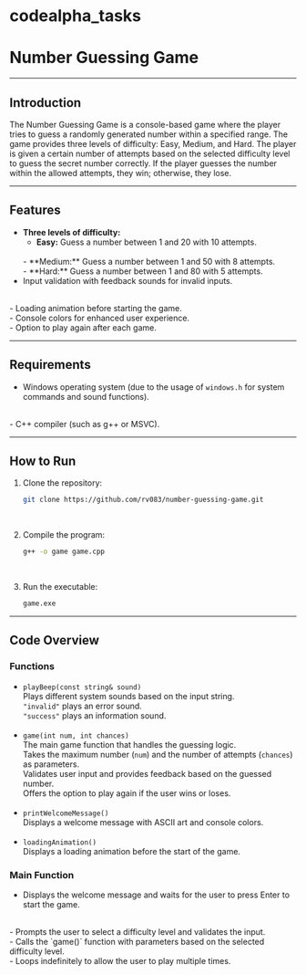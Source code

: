 # codealpha_tasks
# Number Guessing Game

<hr>

## Introduction

The Number Guessing Game is a console-based game where the player tries to guess a randomly generated number within a specified range. The game provides three levels of difficulty: Easy, Medium, and Hard. The player is given a certain number of attempts based on the selected difficulty level to guess the secret number correctly. If the player guesses the number within the allowed attempts, they win; otherwise, they lose.

<hr>

## Features

- **Three levels of difficulty:**
  - **Easy:** Guess a number between 1 and 20 with 10 attempts.
  <br>
  - **Medium:** Guess a number between 1 and 50 with 8 attempts.
  <br>
  - **Hard:** Guess a number between 1 and 80 with 5 attempts.
  <br>
- Input validation with feedback sounds for invalid inputs.
<br>
- Loading animation before starting the game.
<br>
- Console colors for enhanced user experience.
<br>
- Option to play again after each game.

<hr>

## Requirements

- Windows operating system (due to the usage of `windows.h` for system commands and sound functions).
<br>
- C++ compiler (such as g++ or MSVC).

<hr>

## How to Run

1. Clone the repository:
    ```bash
    git clone https://github.com/rv083/number-guessing-game.git
    ```
  

    <br>
3. Compile the program:
    ```bash
    g++ -o game game.cpp
    ```
    <br>
4. Run the executable:
    ```bash
    game.exe
    ```

<hr>

## Code Overview

### Functions

- `playBeep(const string& sound)`
  <br>
  Plays different system sounds based on the input string.
  <br>
  `"invalid"` plays an error sound.
  <br>
  `"success"` plays an information sound.
  <br><br>
- `game(int num, int chances)`
  <br>
  The main game function that handles the guessing logic.
  <br>
  Takes the maximum number (`num`) and the number of attempts (`chances`) as parameters.
  <br>
  Validates user input and provides feedback based on the guessed number.
  <br>
  Offers the option to play again if the user wins or loses.
  <br><br>
- `printWelcomeMessage()`
  <br>
  Displays a welcome message with ASCII art and console colors.
  <br><br>
- `loadingAnimation()`
  <br>
  Displays a loading animation before the start of the game.
  <br>

### Main Function

- Displays the welcome message and waits for the user to press Enter to start the game.
<br>
- Prompts the user to select a difficulty level and validates the input.
<br>
- Calls the `game()` function with parameters based on the selected difficulty level.
<br>
- Loops indefinitely to allow the user to play multiple times.

